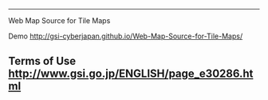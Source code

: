 -----------
Web Map Source for Tile Maps

Demo http://gsi-cyberjapan.github.io/Web-Map-Source-for-Tile-Maps/

Terms of Use http://www.gsi.go.jp/ENGLISH/page_e30286.html
-----------

